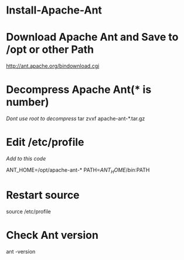 Install-Apache-Ant
==================
Download Apache Ant and Save to /opt or other Path
==================
http://ant.apache.org/bindownload.cgi

Decompress Apache Ant(* is number)
==================
*Dont use root to decompress*
tar zvxf apache-ant-*.tar.gz


Edit /etc/profile
==================
*Add to this code*

ANT_HOME=/opt/apache-ant-*
PATH=$ANT_HOME/bin:$PATH

Restart source
==================
source  /etc/profile

Check Ant version 
==================
ant -version

